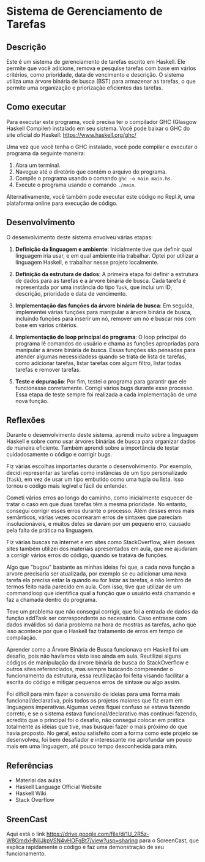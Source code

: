 # Sistema de Gerenciamento de Tarefas

## Descrição

Este é um sistema de gerenciamento de tarefas escrito em Haskell. Ele permite que você adicione, remova e pesquise tarefas com base em vários critérios, como prioridade, data de vencimento e descrição. O sistema utiliza uma árvore binária de busca (BST) para armazenar as tarefas, o que permite uma organização e priorização eficientes das tarefas.

## Como executar

Para executar este programa, você precisa ter o compilador GHC (Glasgow Haskell Compiler) instalado em seu sistema. Você pode baixar o GHC do site oficial do Haskell: https://www.haskell.org/ghc/

Uma vez que você tenha o GHC instalado, você pode compilar e executar o programa da seguinte maneira:

1. Abra um terminal.
2. Navegue até o diretório que contém o arquivo do programa.
3. Compile o programa usando o comando `ghc -o main main.hs`.
4. Execute o programa usando o comando `./main`.

Alternativamente, você também pode executar este código no Repl.it, uma plataforma online para execução de código.

## Desenvolvimento

O desenvolvimento deste sistema envolveu várias etapas:

1. **Definição da linguagem e ambiente**: Inicialmente tive que definir qual linguagem iria usar, e em qual ambiente iria trabalhar. Optei por utilizar a linguagem Haskell, e trabalhar nesse projeto localmente.
2. **Definição da estrutura de dados**: A primeira etapa foi definir a estrutura de dados para as tarefas e a árvore binária de busca. Cada tarefa é representada por uma instância do tipo `Task`, que inclui um ID, descrição, prioridade e data de vencimento.

3. **Implementação das funções da árvore binária de busca**: Em seguida, implementei várias funções para manipular a árvore binária de busca, incluindo funções para inserir um nó, remover um nó e buscar nós com base em vários critérios.

4. **Implementação do loop principal do programa**: O loop principal do programa lê comandos do usuário e chama as funções apropriadas para manipular a árvore binária de busca. Essas funções são pensadas para atender algumas necessidadess quando se trata de lista de tarefas, como adicionar tarefas, listar tarefas com algum filtro, listar todas tarefas e remover tarefas.

5. **Teste e depuração**: Por fim, testei o programa para garantir que ele funcionasse corretamente. Corrigi vários bugs durante esse processo. Essa etapa de teste sempre foi realizada a cada implementação de uma nova função.

## Reflexões

Durante o desenvolvimento deste sistema, aprendi muito sobre a linguagem Haskell e sobre como usar árvores binárias de busca para organizar dados de maneira eficiente. Também aprendi sobre a importância de testar cuidadosamente o código e corrigir bugs.

Fiz várias escolhas importantes durante o desenvolvimento. Por exemplo, decidi representar as tarefas como instâncias de um tipo personalizado (`Task`), em vez de usar um tipo embutido como uma tupla ou lista. Isso tornou o código mais legível e fácil de entender.

Cometi vários erros ao longo do caminho, como inicialmente esquecer de tratar o caso em que duas tarefas têm a mesma prioridade. No entanto, consegui corrigir esses erros durante o processo. Além desses erros mais semânticos, várias vezes ocorrearam erros de sintaxes que pareciam insolucionáveis, e muitos deles se davam por um pequeno erro, causado pela falta de prática na linguagem.

Fiz várias buscas na internet e em sites como StackOverflow, além desses sites também utilizei dos materiais apresentados em aula, que me ajudaram a corrigir vários erros do código, quando se tratava de funções.

Algo que "bugou" bastante as minhas ideias foi que, a cada nova função a arvore precisaria ser atualizada, por exemplo se eu adicionar uma nova tarefa ela precisa estar la quando eu for listar as tarefas, e não lembro de termos feito nada parecido em aula. Com isso, tive que utilizar de um commandloop que identifica qual a  função que o usuário está chamando e faz a chamada dentro do programa.

 
Teve um problema que não consegui corrigir, que foi a entrada de dados da função addTask ser correspondente ao necessário. Caso entrasse com dados inválidos só daria problema na hora de mostras as tarefas, acho que isso acontece por que o Haskell faz tratamento de erros em tempo de compilação.

Aprender como a Árvore Binária de Busca funcionava em Haskell foi um desafio, pois não havíamos visto isso ainda em aula. Reutilizei alguns códigos de manipulação da árvore binária de busca do StackOverflow e outros sites referenciados, mas sempre buscando compreender o funcionamento da estrutura, essa reutilização foi feita visando facilitar a escrita do código e mitigar pequenos erros de sintaxe ou algo assim.

Foi difícil para mim fazer a conversão de ideias para uma forma mais funcional/declarativa, pois todos os projetos maiores que fiz eram em linguagens imperativas.Algumas vezes fiquei confuso se estava fazendo correto, e se o sistema estava funcional/declarativo mas continuei fazendo, acredito que o principal foi o desafio, não consegui colocar em prática totalmente as ideias que tive, mas busquei fazer o mais próximo do que havia proposto.
No geral, estou satisfeito com a forma como este projeto se desenvolveu, foi bem desafiador e interessante me aprofundar um pouco mais em uma linguagem, até pouco tempo desconhecida para mim.

## Referências
- Material das aulas
- Haskell Language Official Website
- Haskell Wiki
- Stack Overflow
## SreenCast

Aqui está o link https://drive.google.com/file/d/1U_2R5z-W8GmdxHNilJkpVSN4vHOFgBt7/view?usp=sharing  para o ScreenCast, que explica rapidamente o código e faz uma demonstração de seu funcionamento.
